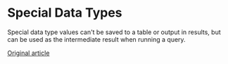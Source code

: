# Special Data Types

Special data type values can't be saved to a table or output in results, but can be used as the intermediate result when running a query.


[Original article](https://clickhouse.tech/docs/en/data_types/special_data_types/) <!--hide-->
